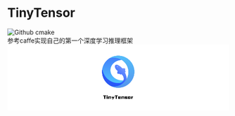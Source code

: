 # TinyTensor
![Github cmake](https://img.shields.io/badge/cmake-3.16%2B-green)  
参考caffe实现自己的第一个深度学习推理框架  
![TinyTensor](./img/TinyTensor.png)